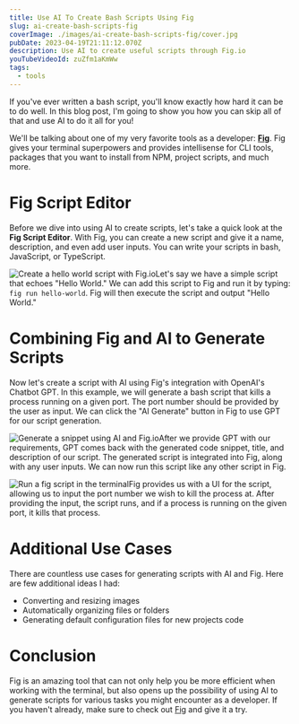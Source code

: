 ```yaml
---
title: Use AI To Create Bash Scripts Using Fig
slug: ai-create-bash-scripts-fig
coverImage: ./images/ai-create-bash-scripts-fig/cover.jpg
pubDate: 2023-04-19T21:11:12.070Z
description: Use AI to create useful scripts through Fig.io
youTubeVideoId: zuZfm1aKmWw
tags:
  - tools
---
```


If you've ever written a bash script, you'll know exactly how hard it can be to do well. In this blog post, I'm going to show you how you can skip all of that and use AI to do it all for you!

We'll be talking about one of my very favorite tools as a developer: [**Fig**](https://fig.io). Fig gives your terminal superpowers and provides intellisense for CLI tools, packages that you want to install from NPM, project scripts, and much more.

# Fig Script Editor

Before we dive into using AI to create scripts, let's take a quick look at the **Fig Script Editor**. With Fig, you can create a new script and give it a name, description, and even add user inputs. You can write your scripts in bash, JavaScript, or TypeScript.

![Create a hello world script with Fig.io](/images/posts/ai-create-bash-scripts-fig/1.jpeg)Let's say we have a simple script that echoes "Hello World." We can add this script to Fig and run it by typing: `fig run hello-world`. Fig will then execute the script and output "Hello World."

# Combining Fig and AI to Generate Scripts

Now let's create a script with AI using Fig's integration with OpenAI's Chatbot GPT. In this example, we will generate a bash script that kills a process running on a given port. The port number should be provided by the user as input. We can click the "AI Generate" button in Fig to use GPT for our script generation.

![Generate a snippet using AI and Fig.io](/images/posts/ai-create-bash-scripts-fig/2.jpeg)After we provide GPT with our requirements, GPT comes back with the generated code snippet, title, and description of our script. The generated script is integrated into Fig, along with any user inputs. We can now run this script like any other script in Fig.

![Run a fig script in the terminal](/images/posts/ai-create-bash-scripts-fig/3.jpeg)Fig provides us with a UI for the script, allowing us to input the port number we wish to kill the process at. After providing the input, the script runs, and if a process is running on the given port, it kills that process.

# Additional Use Cases

There are countless use cases for generating scripts with AI and Fig. Here are few additional ideas I had:

- Converting and resizing images
- Automatically organizing files or folders
- Generating default configuration files for new projects
  code

# Conclusion

Fig is an amazing tool that can not only help you be more efficient when working with the terminal, but also opens up the possibility of using AI to generate scripts for various tasks you might encounter as a developer. If you haven't already, make sure to check out [Fig](https://fig.io) and give it a try.

